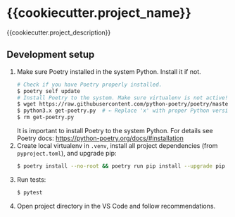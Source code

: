 # {{cookiecutter.project_name}}

{{cookiecutter.project_description}}

## Development setup

1. Make sure Poetry installed in the system Python. Install it if not.
   ```bash
   # Check if you have Poetry properly installed.
   $ poetry self update
   # Install Poetry to the system. Make sure virtualenv is not active!
   $ wget https://raw.githubusercontent.com/python-poetry/poetry/master/get-poetry.py
   $ python3.x get-poetry.py  # ← Replace 'x' with proper Python version.
   $ rm get-poetry.py
   ```
   It is important to install Poetry to the system Python. For details
   see Poetry docs: https://python-poetry.org/docs/#installation
2. Create local virtualenv in `.venv`, install all project dependencies
   (from `pyproject.toml`), and upgrade pip:
   ```bash
   $ poetry install --no-root && poetry run pip install --upgrade pip
   ```
3. Run tests:
   ```bash
   $ pytest
   ```
4. Open project directory in the VS Code and follow recommendations.
